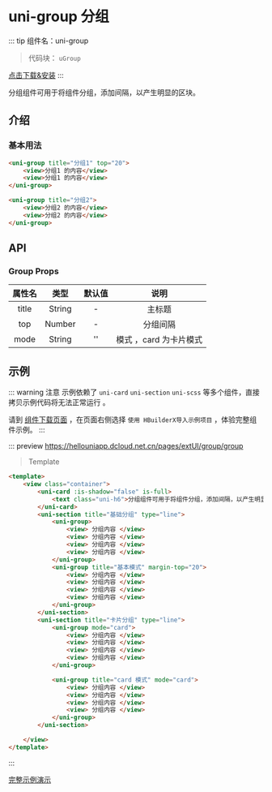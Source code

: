 # uni-group 分组

::: tip 组件名：uni-group
> 代码块： `uGroup`

[点击下载&安装](https://ext.dcloud.net.cn/plugin?name=uni-group)
:::

分组组件可用于将组件分组，添加间隔，以产生明显的区块。

## 介绍
### 基本用法


```html
<uni-group title="分组1" top="20">
    <view>分组1 的内容</view>
    <view>分组1 的内容</view>
</uni-group>

<uni-group title="分组2">
    <view>分组2 的内容</view>
    <view>分组2 的内容</view>
</uni-group>
```
## API
### Group Props

|属性名|类型|默认值|说明|
|:-:|:-:|:-:|:-:|
|title|String|-|主标题|
|top|Number|-|分组间隔|
|mode|String|''|模式 ，card 为卡片模式|


## 示例
::: warning 注意
示例依赖了 `uni-card` `uni-section` `uni-scss` 等多个组件，直接拷贝示例代码将无法正常运行 。

请到 [组件下载页面](https://ext.dcloud.net.cn/plugin?name=uni-group) ，在页面右侧选择 `使用 HBuilderX导入示例项目` ，体验完整组件示例。
:::

::: preview https://hellouniapp.dcloud.net.cn/pages/extUI/group/group
> Template
``` html
<template>
	<view class="container">
		<uni-card :is-shadow="false" is-full>
			<text class="uni-h6">分组组件可用于将组件分组，添加间隔，以产生明显的区块。</text>
		</uni-card>
		<uni-section title="基础分组" type="line">
			<uni-group>
				<view> 分组内容 </view>
				<view> 分组内容 </view>
				<view> 分组内容 </view>
				<view> 分组内容 </view>
			</uni-group>
			<uni-group title="基本模式" margin-top="20">
				<view> 分组内容 </view>
				<view> 分组内容 </view>
				<view> 分组内容 </view>
				<view> 分组内容 </view>
			</uni-group>
		</uni-section>
		<uni-section title="卡片分组" type="line">
			<uni-group mode="card">
				<view> 分组内容 </view>
				<view> 分组内容 </view>
				<view> 分组内容 </view>
				<view> 分组内容 </view>
			</uni-group>

			<uni-group title="card 模式" mode="card">
				<view> 分组内容 </view>
				<view> 分组内容 </view>
				<view> 分组内容 </view>
				<view> 分组内容 </view>
			</uni-group>
		</uni-section>

	</view>
</template>
``` 
:::

[完整示例演示](https://hellouniapp.dcloud.net.cn/pages/extUI/group/group)